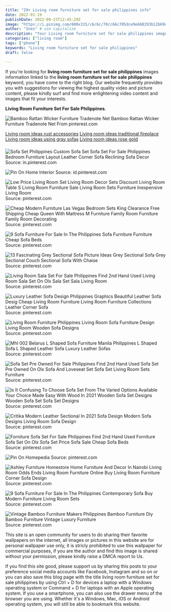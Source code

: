 ```yaml
---
title: "29+ Living room furniture set for sale philippines info"
date: 2022-01-19
publishDate: 2022-09-23T12:45:29Z
image: "https://i.pinimg.com/600x315/c6/6c/70/c66c705dce9e688293b12b69de60e066.jpg"
author: "Ines" # use capitalize
description: "Your Living room furniture set for sale philippines images are ready. Living room furniture set for sale philippines are a topic that is being searched for and liked by netizens now. You can Find and Download the Living room furniture set for sale philippines files here. Get all free photos and vectors."
categories: ["living room"]
tags: ["phone"]
keywords: "Living room furniture set for sale philippines"
draft: false

---
```


If you're looking for **living room furniture set for sale philippines** images information linked to the **living room furniture set for sale philippines** keyword, you have come to the right  blog.  Our website frequently  provides you with  suggestions  for viewing  the highest  quality video and picture  content, please kindly surf and find more enlightening video content and images  that fit your interests.

**Living Room Furniture Set For Sale Philippines**. 

![Bamboo Rattan Wicker Furniture Tradenote Net](https://i.pinimg.com/736x/b9/b9/9a/b9b99a107e02bbfaeade7c96de3bb6f1--buy-bamboo-living-room-furniture-sets.jpg "Bamboo Rattan Wicker Furniture Tradenote Net")
Bamboo Rattan Wicker Furniture Tradenote Net From pinterest.com

[Living room ideas rust accessories](/living-room-ideas-rust-accessories/)
[Living room ideas traditional fireplace](/living-room-ideas-traditional-fireplace/)
[Living room ideas using gray sofas](/living-room-ideas-using-gray-sofas/)
[Living room ideas rose gold](/living-room-ideas-rose-gold/)



### 

 


![Sofa Set Philippines Custom Sofa Set Sofa Set For Sale Philippines Bedroom Furniture Layout Leather Corner Sofa Reclining Sofa Decor](https://i.pinimg.com/736x/4d/2f/74/4d2f7400e1abe5f7ce688388291dd304.jpg "Sofa Set Philippines Custom Sofa Set Sofa Set For Sale Philippines Bedroom Furniture Layout Leather Corner Sofa Reclining Sofa Decor")
Source: in.pinterest.com

 

![Pin On Home Interior](https://i.pinimg.com/originals/3d/a2/b0/3da2b0e62d4479d763660069b39b53fe.jpg "Pin On Home Interior")
Source: id.pinterest.com

 

![Low Price Living Room Set Living Room Decor Sets Discount Living Room Table S Living Room Furniture Sale Living Room Sets Furniture Inexpensive Living Room](https://i.pinimg.com/736x/e0/7c/fa/e07cfac29e91c4a7fb46f76e5dde0d5a.jpg "Low Price Living Room Set Living Room Decor Sets Discount Living Room Table S Living Room Furniture Sale Living Room Sets Furniture Inexpensive Living Room")
Source: pinterest.com

 

![Cheap Modern Furniture Las Vegas Bedroom Sets King Clearance Free Shipping Cheap Queen With Mattress M Furniture Family Room Furniture Family Room Decorating](https://i.pinimg.com/originals/ca/97/ee/ca97eed2b7261313e0f9fe1a76aa17eb.jpg "Cheap Modern Furniture Las Vegas Bedroom Sets King Clearance Free Shipping Cheap Queen With Mattress M Furniture Family Room Furniture Family Room Decorating")
Source: pinterest.com

 

![9 Sofa Furniture For Sale In The Philippines Sofa Furniture Furniture Cheap Sofa Beds](https://i.pinimg.com/736x/e8/41/3d/e8413d7ff1e2b0fd0456bd289a7dd8b9.jpg "9 Sofa Furniture For Sale In The Philippines Sofa Furniture Furniture Cheap Sofa Beds")
Source: pinterest.com

 

![13 Fascinating Grey Sectional Sofa Picture Ideas Grey Sectional Sofa Grey Sectional Couch Sectional Sofa With Chaise](https://i.pinimg.com/originals/39/cb/3d/39cb3dea8a5e6960700af47d798a6999.jpg "13 Fascinating Grey Sectional Sofa Picture Ideas Grey Sectional Sofa Grey Sectional Couch Sectional Sofa With Chaise")
Source: pinterest.com

 

![Living Room Sala Set For Sale Philippines Find 2nd Hand Used Living Room Sala Set On Olx Sala Set Sala Living Room](https://i.pinimg.com/originals/44/6e/a0/446ea045bdf0c9e1385be2e78937f2df.jpg "Living Room Sala Set For Sale Philippines Find 2nd Hand Used Living Room Sala Set On Olx Sala Set Sala Living Room")
Source: pinterest.com

 

![Luxury Leather Sofa Design Philippines Graphics Beautiful Leather Sofa Desig Cheap Living Room Furniture Living Room Furniture Collections Leather Corner Sofa](https://i.pinimg.com/474x/58/4e/cc/584eccf991e082f61ebd5e86849f0b34.jpg "Luxury Leather Sofa Design Philippines Graphics Beautiful Leather Sofa Desig Cheap Living Room Furniture Living Room Furniture Collections Leather Corner Sofa")
Source: pinterest.com

 

![Living Room Furniture Philippines Living Room Sofa Furniture Design Living Room Wooden Sofa Designs](https://i.pinimg.com/originals/49/4d/e2/494de258beb1d283cd92721397b42349.jpg "Living Room Furniture Philippines Living Room Sofa Furniture Design Living Room Wooden Sofa Designs")
Source: pinterest.com

 

![Mhl 002 Belarus L Shaped Sofa Furniture Manila Philippines L Shaped Sofa L Shaped Leather Sofa Luxury Leather Sofas](https://i.pinimg.com/originals/f6/1b/0a/f61b0ac3ac8993bf0dc10bb3fe837caa.jpg "Mhl 002 Belarus L Shaped Sofa Furniture Manila Philippines L Shaped Sofa L Shaped Leather Sofa Luxury Leather Sofas")
Source: pinterest.com

 

![Sofa Set Pre Owned For Sale Philippines Find 2nd Hand Used Sofa Set Pre Owned On Olx Sofa And Loveseat Set Sofa Set Living Room Sets Furniture](https://i.pinimg.com/originals/9d/c9/e9/9dc9e9aa5a716e08d5570a5dffa94db3.jpg "Sofa Set Pre Owned For Sale Philippines Find 2nd Hand Used Sofa Set Pre Owned On Olx Sofa And Loveseat Set Sofa Set Living Room Sets Furniture")
Source: pinterest.com

 

![Is It Confusing To Choose Sofa Set From The Varied Options Available Your Choice Made Easy With Wood In 2021 Wooden Sofa Set Designs Wooden Sofa Set Sofa Set Designs](https://i.pinimg.com/564x/cb/6e/9c/cb6e9cbafa54890c33ddda6f2625d2e2.jpg "Is It Confusing To Choose Sofa Set From The Varied Options Available Your Choice Made Easy With Wood In 2021 Wooden Sofa Set Designs Wooden Sofa Set Sofa Set Designs")
Source: pinterest.com

 

![Critika Modern Leather Sectional In 2021 Sofa Design Modern Sofa Designs Living Room Sofa Design](https://i.pinimg.com/736x/1b/ab/a0/1baba035508dc93184be224f85a9e8df.jpg "Critika Modern Leather Sectional In 2021 Sofa Design Modern Sofa Designs Living Room Sofa Design")
Source: pinterest.com

 

![Forniture Sofa Set For Sale Philippines Find 2nd Hand Used Forniture Sofa Set On Olx Sofa Set Price Sofa Sale Cheap Sofa Beds](https://i.pinimg.com/originals/80/35/53/803553dba8bec75ccdd51fe847f4395f.jpg "Forniture Sofa Set For Sale Philippines Find 2nd Hand Used Forniture Sofa Set On Olx Sofa Set Price Sofa Sale Cheap Sofa Beds")
Source: pinterest.com

 

![Pin On Homepedia](https://i.pinimg.com/474x/c4/2f/4f/c42f4f02717c8aa1aff40b8d3c7c6bd6.jpg "Pin On Homepedia")
Source: pinterest.com

 

![Ashley Furniture Homestore Home Furniture And Decor In Nairobi Living Room Odds Ends Living Room Furniture Online Buy Living Room Furniture Corner Sofa Design](https://i.pinimg.com/474x/cf/8d/4c/cf8d4c3b37ec8ec6202753870fa6798a.jpg "Ashley Furniture Homestore Home Furniture And Decor In Nairobi Living Room Odds Ends Living Room Furniture Online Buy Living Room Furniture Corner Sofa Design")
Source: pinterest.com

 

![9 Sofa Furniture For Sale In The Philippines Contemporary Sofa Buy Modern Furniture Living Room Sets](https://i.pinimg.com/originals/aa/64/6b/aa646b9a3d30be15c779c209474bf364.jpg "9 Sofa Furniture For Sale In The Philippines Contemporary Sofa Buy Modern Furniture Living Room Sets")
Source: pinterest.com

 

![Vintage Bamboo Furniture Makers Philippines Bamboo Furniture Diy Bamboo Furniture Vintage Luxury Furniture](https://i.pinimg.com/600x315/c6/6c/70/c66c705dce9e688293b12b69de60e066.jpg "Vintage Bamboo Furniture Makers Philippines Bamboo Furniture Diy Bamboo Furniture Vintage Luxury Furniture")
Source: pinterest.com

 

This site is an open community for users to do sharing their favorite wallpapers on the internet, all images or pictures in this website are for personal wallpaper use only, it is stricly prohibited to use this wallpaper for commercial purposes, if you are the author and find this image is shared without your permission, please kindly raise a DMCA report to Us.

If you find this site good, please support us by sharing this posts to your preference social media accounts like Facebook, Instagram and so on or you can also save this blog page with the title living room furniture set for sale philippines by using Ctrl + D for devices a laptop with a Windows operating system or Command + D for laptops with an Apple operating system. If you use a smartphone, you can also use the drawer menu of the browser you are using. Whether it's a Windows, Mac, iOS or Android operating system, you will still be able to bookmark this website.

